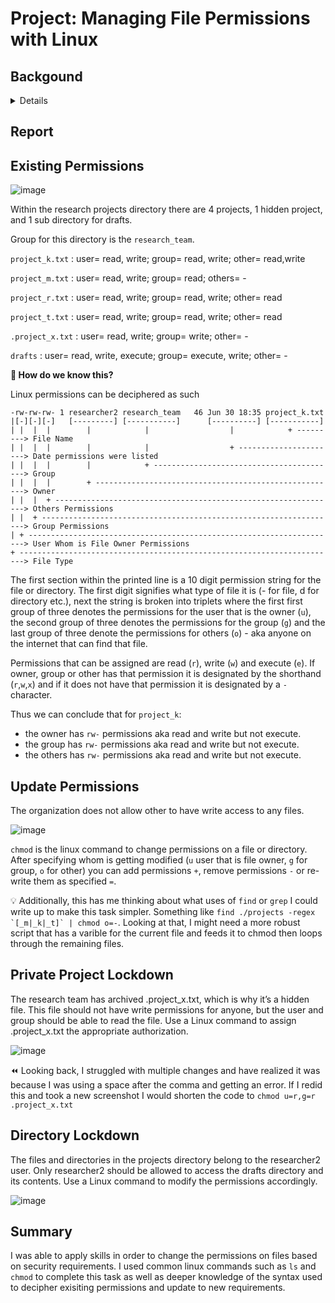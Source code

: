 # Project: Managing File Permissions with Linux

## Backgound 
<details>
  You are a security professional at a large organization. You mainly work with their research team. Part of your job is to ensure users on this team are authorized with the appropriate permissions. This helps keep the system secure. 

Your task is to examine existing permissions on the file system. You’ll need to determine if the permissions match the authorization that should be given. If they do not match, you’ll need to modify the permissions to authorize the appropriate users and remove any unauthorized access.
</details>

## Report
## Existing Permissions
![image](https://github.com/black-v0id/black-v0id/assets/16123062/c0f9c501-df69-449b-b2ed-607fc595d27c)

Within the research projects directory there are 4 projects, 1 hidden project, and 1 sub directory for drafts. 

Group for this directory is the `research_team`. 

`project_k.txt` : user= read, write; group= read, write; other= read,write

`project_m.txt` : user= read, write; group= read; others= -

`project_r.txt` : user= read, write; group= read, write; other= read

`project_t.txt` : user= read, write; group= read, write; other= read

`.project_x.txt` : user= read, write; group= write; other= -

`drafts` : user= read, write, execute; group= execute, write; other= -


**🤔 How do we know this?**

Linux permissions can be deciphered as such

```
-rw-rw-rw- 1 researcher2 research_team   46 Jun 30 18:35 project_k.txt
|[-][-][-]   [---------] [-----------]      [----------] [-----------]
| |  |  |        |            |                  |            + ---------> File Name
| |  |  |        |            |                  + ----------------------> Date permissions were listed
| |  |  |        |            + -----------------------------------------> Group
| |  |  |        + ------------------------------------------------------> Owner
| |  |  + ---------------------------------------------------------------> Others Permissions
| |  + ------------------------------------------------------------------> Group Permissions
| + ---------------------------------------------------------------------> User Whom is File Owner Permissions
+ -----------------------------------------------------------------------> File Type
```

The first section within the printed line is a 10 digit permission string for the file or directory. The first digit signifies what type of file it is (- for file, d for directory etc.), next the string is broken into triplets where the first first group of three denotes the permissions for the user that is the owner (`u`), the second group of three denotes the permissions for the group (`g`) and the last group of three denote the permissions for others (`o`) - aka anyone on the internet that can find that file. 

Permissions that can be assigned are read (`r`), write (`w`) and execute (`e`). If owner, group or other has that permission it is designated by the shorthand (`r`,`w`,`x`) and if it does not have that permission it is designated by a `-` character.  

Thus we can conclude that for `project_k`:
- the owner has `rw-` permissions aka read and write but not execute.
- the group has `rw-` permissions aka read and write but not execute.
- the others has `rw-` permissions aka read and write but not execute.


## Update Permissions
The organization does not allow other to have write access to any files.

![image](https://github.com/black-v0id/black-v0id/assets/16123062/a3dd12d5-05b5-4776-9396-f2990ad3ed25)

`chmod` is the linux command to change permissions on a file or directory. After specifying whom is getting modified (`u` user that is file owner, `g` for group, `o` for other) you can add permissions `+`, remove permissions `-` or re-write them as specified `=`. 

💡 Additionally, this has me thinking about what uses of `find` or `grep` I could write up to make this task simpler. Something like ```find ./projects -regex `[_m|_k|_t]` | chmod o=-```. Looking at that, I might need a more robust script that has a varible for the current file and feeds it to chmod then loops through the remaining files. 

## Private Project Lockdown
The research team has archived .project_x.txt, which is why it’s a hidden file. This file should not have write permissions for anyone, but the user and group should be able to read the file. Use a Linux command to assign .project_x.txt the appropriate authorization.

![image](https://github.com/black-v0id/black-v0id/assets/16123062/266c9176-ebcd-4d0f-a8f9-6f46dc3ca412)

⏪ Looking back, I struggled with multiple changes and have realized it was because I was using a space after the comma and getting an error. If I redid this and took a new screenshot I would shorten the code to `chmod u=r,g=r .project_x.txt`


## Directory Lockdown
The files and directories in the projects directory belong to the researcher2 user. Only researcher2 should be allowed to access the drafts directory and its contents. Use a Linux command to modify the permissions accordingly.

![image](https://github.com/black-v0id/black-v0id/assets/16123062/7f63f6c6-40e9-4e2d-a34c-ce3c0222dce7)


## Summary
I was able to apply skills in order to change the permissions on files based on security requirements. I used common linux commands such as `ls` and `chmod` to complete this task as well as deeper knowledge of the syntax used to decipher exisiting permissions and update to new requirements. 

